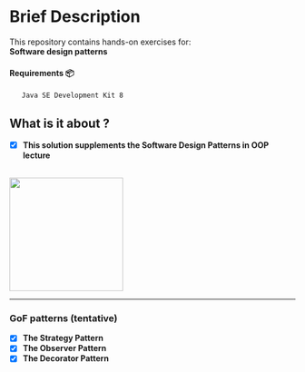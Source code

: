 # Brief Description
<p>This repository contains hands-on exercises for:<br>
<strong>Software design patterns</strong> <br>
</p>

#### Requirements :package:
       Java SE Development Kit 8

## What is it about ? 
* [x] __This solution supplements the Software Design Patterns in OOP lecture__ 
<br>
<img src="https://i.imgur.com/RUEgajC.jpg" height="200" width="auto">
<hr>

### GoF patterns (tentative)

* [x] __The Strategy Pattern__ 
* [x] __The Observer Pattern__ 
* [x] __The Decorator Pattern__ 
